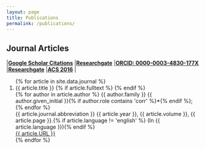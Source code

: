 ```yaml
---
layout: page
title: Publications
permalink: /publications/
---
```

 
## Journal Articles
|[**Google Scholar Citations**](https://goo.gl/AgbNaK)
|[**Researchgate**](https://www.researchgate.net/profile/Tao_Cheng13)
|[**ORCID: 0000-0003-4830-177X**](http://orcid.org/0000-0003-4830-177X)
|[**Researchgate**](https://www.researchgate.net/profile/Tao_Cheng13)
|[**ACS 2016**](https://goo.gl/mqexYI)
|  

<div class='panel-pub'>
<ol reversed>
{% for article in site.data.journal %}
    <li>
    <div class="title">
    <span class="title">{{ article.title }}</span>
    {% if article.fulltext %}
        <a title="fulltext" href="{{ site.url }}/downloads/journal/{{ thesis.fulltext }}"><i class="fa fa-file-pdf-o"></i></a>
    {% endif %}
    </div>
    <div class='author'>
    {% for author in article.author %}
        <span class='{{ author.role }}'>{{ author.family }} {{ author.given_initial }}{% if author.role contains 'corr' %}*{% endif %}; </span>
    {% endfor %}
    </div>
    <div class="pubinfo">
    <span class="source">{{ article.journal.abbreviation }} </span><span class="year">{{ article.year }}, </span><span class="volume">{{ article.volume }}, </span><span class="page">{{ article.page }}.</span>{% if article.language != 'english' %}<span class="language"> (In {{ article.language }})</span>{% endif %}
    </div>
    <div class="url">
        <a href="{{ article.URL }}">{{ article.URL }}</a>
    </div>
    </li>
{% endfor %}
</ol>
</div>


